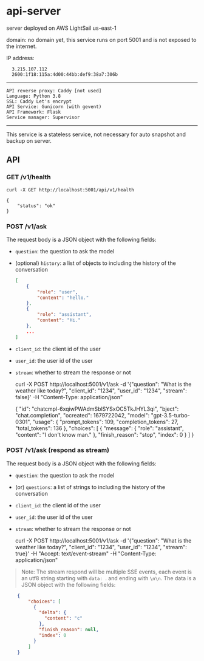 # api-server

server deployed on AWS LightSail us-east-1

domain: no domain yet, this service runs on port 5001 and is not exposed to the internet.

IP address:

      3.215.107.112
      2600:1f18:115a:4d00:44bb:def9:38a7:306b
---

    API reverse proxy: Caddy [not used]
    Language: Python 3.8
    SSL: Caddy Let's encrypt
    API Service: Gunicorn (with gevent)
    API Framework: Flask
    Service manager: Supervisor

---
This service is a stateless service, not necessary for auto snapshot and backup on server.


## API

### GET /v1/health

    curl -X GET http://localhost:5001/api/v1/health

    {
        "status": "ok"
    }

### POST /v1/ask

The request body is a JSON object with the following fields:

- `question`: the question to ask the model
- (optional) `history`: a list of objects to including the history of the conversation
    ```json
    [
        {
            "role": "user",
            "content": "hello."
        },
        {
            "role": "assistant",
            "content": "Hi."
        },
        ...
    ]   
    ```
- `client_id`: the client id of the user
- `user_id`: the user id of the user
- `stream`: whether to stream the response or not



    curl -X POST http://localhost:5001/v1/ask -d '{"question": "What is the weather like today?", "client_id": "1234", "user_id": "1234", "stream": false}' -H "Content-Type: application/json"

    {
        "id": "chatcmpl-6xqiwPWAdmSblSYSxOC5TkJHYL3qi",
        "bject": "chat.completion",
        "ocreated": 1679722042,
        "model": "gpt-3.5-turbo-0301",
        "usage": {
            "prompt_tokens": 109,
            "completion_tokens": 27,
            "total_tokens": 136
        },
        "choices": [
            {
                "message": {
                    "role": "assistant",
                    "content": "I don't know man."
                },
                "finish_reason": "stop",
                "index": 0
            }
        ]
    }

### POST /v1/ask (respond as stream)

The request body is a JSON object with the following fields:

- `question`: the question to ask the model
- (or) `questions`: a list of strings to including the history of the conversation
- `client_id`: the client id of the user
- `user_id`: the user id of the user
- `stream`: whether to stream the response or not



    curl -X POST http://localhost:5001/v1/ask -d '{"question": "What is the weather like today?", "client_id": "1234", "user_id": "1234", "stream": true}' -H "Accept: text/event-stream" -H "Content-Type: application/json"

> Note: The stream respond will be multiple SSE events, each event is an utf8 string starting with `data: `. and ending with `\n\n`. The data is a JSON object with the following fields:
```json
    {
        "choices": [
          {
            "delta": {
              "content": "c"
            },
            "finish_reason": null,
            "index": 0
          }
        ]
    }
```



